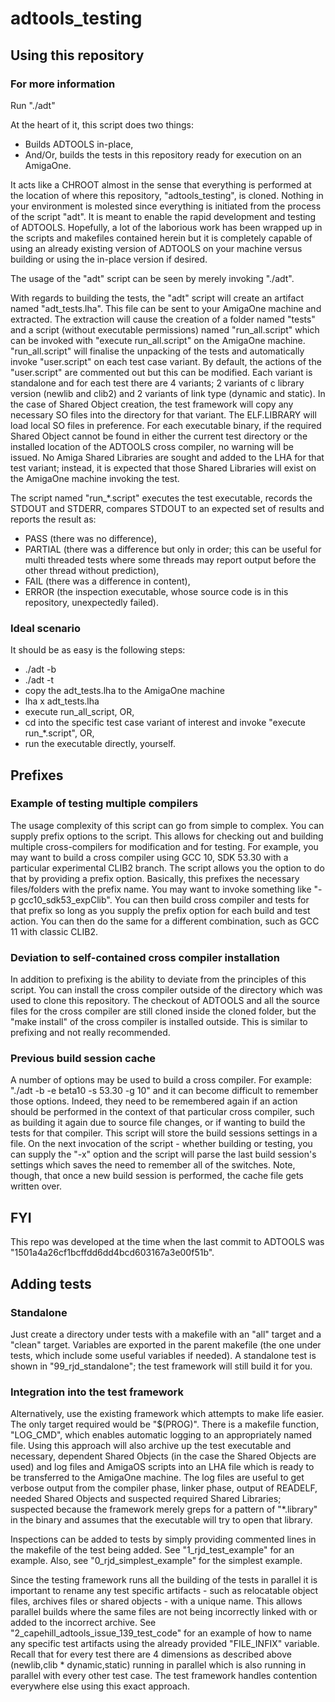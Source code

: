 # adtools_testing

## Using this repository
### For more information
Run "./adt"

At the heart of it, this script does two things:
- Builds ADTOOLS in-place,
- And/Or, builds the tests in this repository ready for execution on an
  AmigaOne.

It acts like a CHROOT almost in the sense that everything is performed at the
location of where this repository, "adtools_testing", is cloned. Nothing in your
environment is molested since everything is initiated from the process of the
script "adt". It is meant to enable the rapid development and testing of
ADTOOLS. Hopefully, a lot of the laborious work has been wrapped up in the
scripts and makefiles contained herein but it is completely capable of using an
already existing version of ADTOOLS on your machine versus building or using the
in-place version if desired.

The usage of the "adt" script can be seen by merely invoking "./adt".

With regards to building the tests, the "adt" script will create an artifact
named "<PREFIX>adt_tests.lha". This file can be sent to your AmigaOne machine
and extracted. The extraction will cause the creation of a folder named "tests"
and a script (without executable permissions) named "run_all.script" which can
be invoked with "execute run_all.script" on the AmigaOne machine.
"run_all.script" will finalise the unpacking of the tests and automatically
invoke "user.script" on each test case variant. By default, the actions of the
"user.script" are commented out but this can be modified. Each variant is
standalone and for each test there are 4 variants; 2 variants of c library
version (newlib and clib2) and 2 variants of link type (dynamic and static). In
the case of Shared Object creation, the test framework will copy any necessary
SO files into the directory for that variant. The ELF.LIBRARY will load local SO
files in preference. For each executable binary, if the required Shared Object
cannot be found in either the current test directory or the installed location
of the ADTOOLS cross compiler, no warning will be issued. No Amiga Shared
Libraries are sought and added to the LHA for that test variant; instead, it is
expected that those Shared Libraries will exist on the AmigaOne machine invoking
the test.

The script named "run_*.script" executes the test
executable, records the STDOUT and STDERR, compares STDOUT to an expected set of
results and reports the result as:
- PASS    (there was no difference),
- PARTIAL (there was a difference but only in order; this can be useful for
          multi threaded tests where some threads may report output before the
          other thread without prediction),
- FAIL    (there was a difference in content),
- ERROR   (the inspection executable, whose source code is in this repository,
          unexpectedly failed).

### Ideal scenario
It should be as easy is the following steps:
- ./adt -b
- ./adt -t
- copy the adt_tests.lha to the AmigaOne machine
- lha x adt_tests.lha 
- execute run_all_script, OR,
- cd into the specific test case variant of interest and invoke
  "execute run_*.script", OR,
- run the executable directly, yourself.

## Prefixes
### Example of testing multiple compilers
The usage complexity of this script can go from simple to complex. You can
supply prefix options to the script. This allows for checking out and building
multiple cross-compilers for modification and for testing. For example, you may
want to build a cross compiler using GCC 10, SDK 53.30 with a particular
experimental CLIB2 branch. The script allows you the option to do that by
providing a prefix option. Basically, this prefixes the necessary files/folders
with the prefix name. You may want to invoke something like "-p
gcc10_sdk53_expClib". You can then build cross compiler and tests for that
prefix so long as you supply the prefix option for each build and test
action. You can then do the same for a different combination, such as GCC 11
with classic CLIB2.

### Deviation to self-contained cross compiler installation
In addition to prefixing is the ability to deviate from the
principles of this script. You can install the cross compiler outside of the
directory which was used to clone this repository. The checkout of ADTOOLS and
all the source files for the cross compiler are still cloned inside the cloned
folder, but the "make install" of the cross compiler is installed outside. This
is similar to prefixing and not really recommended.

### Previous build session cache
A number of options may be used to build a cross compiler. For example: "./adt
-b -e beta10 -s 53.30 -g 10" and it can become difficult to remember those
options. Indeed, they need to be remembered again if an action should be
performed in the context of that particular cross compiler, such as building it
again due to source file changes, or if wanting to build the tests for that
compiler. This script will store the build sessions settings in a file. On the
next invocation of the script - whether building or testing, you can supply the
"-x" option and the script will parse the last build session's settings which
saves the need to remember all of the switches. Note, though, that once a new
build session is performed, the cache file gets written over.

## FYI
This repo was developed at the time when the last commit to ADTOOLS was
"1501a4a26cf1bcffdd6dd4bcd603167a3e00f51b".

## Adding tests
### Standalone
Just create a directory under tests with a makefile with an "all" target and a
"clean" target. Variables are exported in the parent makefile (the one under
tests, which include some useful variables if needed). A standalone test is
shown in "99_rjd_standalone"; the test framework will still build it for you.

### Integration into the test framework
Alternatively, use the existing framework which attempts to make life
easier. The only target required would be "$(PROG)". There is a makefile
function, "LOG_CMD", which enables automatic logging to an appropriately named
file. Using this approach will also archive up the test executable and
necessary, dependent Shared Objects (in the case the Shared Objects are used)
and log files and AmigaOS scripts into an LHA file which is ready to be
transferred to the AmigaOne machine. The log files are useful to get verbose
output from the compiler phase, linker phase, output of READELF, needed Shared
Objects and suspected required Shared Libraries; suspected because the framework
merely greps for a pattern of "*.library" in the binary and assumes that the
executable will try to open that library.

Inspections can be added to tests by simply providing commented lines in the
makefile of the test being added. See "1_rjd_test_example" for an example. Also,
see "0_rjd_simplest_example" for the simplest example.

Since the testing framework runs all the building of the tests in parallel it is
important to rename any test specific artifacts - such as relocatable object
files, archives files or shared objects - with a unique name. This allows
parallel builds where the same files are not being incorrectly linked with or
added to the incorrect archive. See "2_capehill_adtools_issue_139_test_code" for
an example of how to name any specific test artifacts using the already provided
"FILE_INFIX" variable. Recall that for every test there are 4 dimensions as
described above (newlib,clib * dynamic,static) running in parallel which is also
running in parallel with every other test case. The test framework handles
contention everywhere else using this exact approach.
